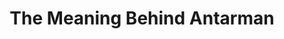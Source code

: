 ---
title: "The Meaning Behind Antarman"
section: "meaning"
order: 3
content:
  - '"अंतर्मन" - The Inner Mind'
  - 'Rooted in Sanskrit, Antarman translates to "inner mind". The inner mind serves as the foundation of our emotions, thoughts, decisions, and perceptions. By nurturing and strengthening this core aspect of ourselves, we can build resilience—the ability to adapt and thrive in the face of adversity.'
  - "Scientific research underscores the profound impact of resilience on mental and physical health. Resilient individuals not only cope better with challenges but also experience faster recovery and improved overall well-being. At Antarman, we strive to empower individuals to harness their inner strength and lead healthier, more fulfilling lives."
---